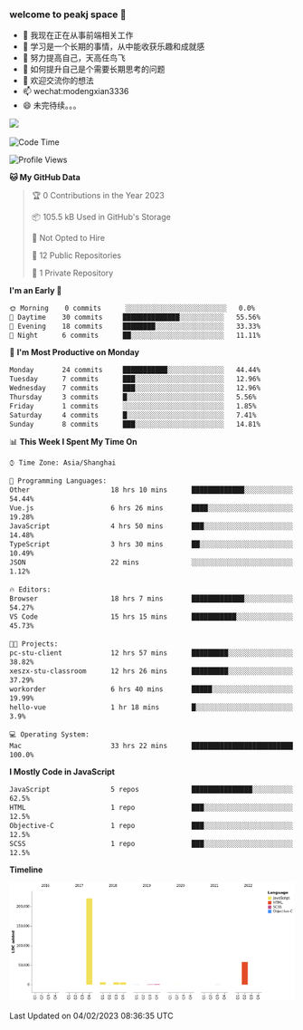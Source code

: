 ### welcome to peakj space 👋



- 🔭 我现在正在从事前端相关工作
- 🌱 学习是一个长期的事情，从中能收获乐趣和成就感
- 👯 努力提高自己，天高任鸟飞
- 🤔 如何提升自己是个需要长期思考的问题
- 💬 欢迎交流你的想法
- 📫 wechat:modengxian3336
- 😄 未完待续。。。

![](https://s2.ax1x.com/2019/06/28/ZKxc4J.jpg)

<!--START_SECTION:waka-->
![Code Time](http://img.shields.io/badge/Code%20Time-2%2C191%20hrs%2036%20mins-blue)

![Profile Views](http://img.shields.io/badge/Profile%20Views-0-blue)

**🐱 My GitHub Data** 

> 🏆 0 Contributions in the Year 2023
 > 
> 📦 105.5 kB Used in GitHub's Storage 
 > 
> 🚫 Not Opted to Hire
 > 
> 📜 12 Public Repositories 
 > 
> 🔑 1 Private Repository 
 > 
**I'm an Early 🐤** 

```text
🌞 Morning    0 commits      ░░░░░░░░░░░░░░░░░░░░░░░░░   0.0% 
🌆 Daytime    30 commits     ██████████████░░░░░░░░░░░   55.56% 
🌃 Evening    18 commits     ████████░░░░░░░░░░░░░░░░░   33.33% 
🌙 Night      6 commits      ██░░░░░░░░░░░░░░░░░░░░░░░   11.11%

```
📅 **I'm Most Productive on Monday** 

```text
Monday       24 commits     ███████████░░░░░░░░░░░░░░   44.44% 
Tuesday      7 commits      ███░░░░░░░░░░░░░░░░░░░░░░   12.96% 
Wednesday    7 commits      ███░░░░░░░░░░░░░░░░░░░░░░   12.96% 
Thursday     3 commits      █░░░░░░░░░░░░░░░░░░░░░░░░   5.56% 
Friday       1 commits      ░░░░░░░░░░░░░░░░░░░░░░░░░   1.85% 
Saturday     4 commits      █░░░░░░░░░░░░░░░░░░░░░░░░   7.41% 
Sunday       8 commits      ███░░░░░░░░░░░░░░░░░░░░░░   14.81%

```


📊 **This Week I Spent My Time On** 

```text
⌚︎ Time Zone: Asia/Shanghai

💬 Programming Languages: 
Other                    18 hrs 10 mins      █████████████░░░░░░░░░░░░   54.44% 
Vue.js                   6 hrs 26 mins       ████░░░░░░░░░░░░░░░░░░░░░   19.28% 
JavaScript               4 hrs 50 mins       ███░░░░░░░░░░░░░░░░░░░░░░   14.48% 
TypeScript               3 hrs 30 mins       ██░░░░░░░░░░░░░░░░░░░░░░░   10.49% 
JSON                     22 mins             ░░░░░░░░░░░░░░░░░░░░░░░░░   1.12%

🔥 Editors: 
Browser                  18 hrs 7 mins       █████████████░░░░░░░░░░░░   54.27% 
VS Code                  15 hrs 15 mins      ███████████░░░░░░░░░░░░░░   45.73%

🐱‍💻 Projects: 
pc-stu-client            12 hrs 57 mins      █████████░░░░░░░░░░░░░░░░   38.82% 
xeszx-stu-classroom      12 hrs 26 mins      █████████░░░░░░░░░░░░░░░░   37.29% 
workorder                6 hrs 40 mins       █████░░░░░░░░░░░░░░░░░░░░   19.99% 
hello-vue                1 hr 18 mins        █░░░░░░░░░░░░░░░░░░░░░░░░   3.9%

💻 Operating System: 
Mac                      33 hrs 22 mins      █████████████████████████   100.0%

```

**I Mostly Code in JavaScript** 

```text
JavaScript               5 repos             ███████████████░░░░░░░░░░   62.5% 
HTML                     1 repo              ███░░░░░░░░░░░░░░░░░░░░░░   12.5% 
Objective-C              1 repo              ███░░░░░░░░░░░░░░░░░░░░░░   12.5% 
SCSS                     1 repo              ███░░░░░░░░░░░░░░░░░░░░░░   12.5%

```


**Timeline**

![Chart not found](https://raw.githubusercontent.com/PeakJ/PeakJ/master/charts/bar_graph.png) 


 Last Updated on 04/02/2023 08:36:35 UTC
<!--END_SECTION:waka-->
